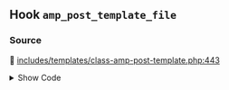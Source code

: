## Hook `amp_post_template_file`

### Source

:link: [includes/templates/class-amp-post-template.php:443](../../includes/templates/class-amp-post-template.php#L443)

<details>
<summary>Show Code</summary>

```php
$file = apply_filters( 'amp_post_template_file', $file, $template_type, $this->post );
```

</details>

